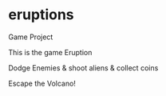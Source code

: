 # eruptions
Game Project


This is the game Eruption

Dodge Enemies & shoot aliens & collect coins

Escape the Volcano!
